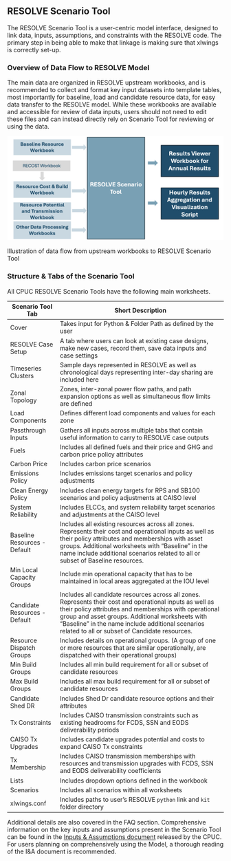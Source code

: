 ## RESOLVE Scenario Tool

The RESOLVE Scenario Tool is a user-centric model interface, designed to link data, inputs, assumptions, and constraints with the RESOLVE code. The primary step in being able to make that linkage is making sure that xlwings is correctly set-up.

### Overview of Data Flow to RESOLVE Model

The main data are organized in RESOLVE upstream workbooks, and is recommended to collect and format key input datasets into template tables, most importantly for baseline, load and candidate resource data, for easy data transfer to the RESOLVE model. While these workbooks are available and accessible for review of data inputs, users should not need to edit these files and can instead directly rely on Scenario Tool for reviewing or using the data.

![Illustration of data flow from upstream workbooks to RESOLVE Scenario Tool](_images/resolve-data-flow-v2.png)

Illustration of data flow from upstream workbooks to RESOLVE Scenario Tool

### Structure & Tabs of the Scenario Tool

All CPUC RESOLVE Scenario Tools have the following main worksheets.

| **Scenario Tool Tab**         | **Short Description**                                                                                                                                                                                                                                                                                                       |
|-------------------------------|-----------------------------------------------------------------------------------------------------------------------------------------------------------------------------------------------------------------------------------------------------------------------------------------------------------------------------|
| Cover                         | Takes input for Python & Folder Path as defined by the user                                                                                                                                                                                                                                                                 |
| RESOLVE Case Setup            | A tab where users can look at existing case designs, make new cases, record them, save data inputs and case settings                                                                                                                                                                                                        |
| Timeseries Clusters           | Sample days represented in RESOLVE as well as chronological days representing inter-day sharing are included here                                                                                                                                                                                                           |
| Zonal Topology                | Zones, inter-zonal power flow paths, and path expansion options as well as simultaneous flow limits are defined                                                                                                                                                                                                             |
| Load Components               | Defines different load components and values for each zone                                                                                                                                                                                                                                                                  |
| Passthrough Inputs            | Gathers all inputs across multiple tabs that contain useful information to carry to RESOLVE case outputs                                                                                                                                                                                                                    |
| Fuels                         | Includes all defined fuels and their price and GHG and carbon price policy attributes                                                                                                                                                                                                                                       |
| Carbon Price                  | Includes carbon price scenarios                                                                                                                                                                                                                                                                                             |
| Emissions Policy              | Includes emissions target scenarios and policy adjustments                                                                                                                                                                                                                                                                  |
| Clean Energy Policy           | Includes clean energy targets for RPS and SB100 scenarios and policy adjustments at CAISO level                                                                                                                                                                                                                             |
| System Reliability            | Includes ELCCs, and system reliability target scenarios and adjustments at the CAISO level                                                                                                                                                                                                                                  |
| Baseline Resources - Default  | Includes all existing resources across all zones. Represents their cost and operational inputs as well as their policy attributes and memberships with asset groups. Additional worksheets with “Baseline” in the name include additional scenarios related to all or subset of Baseline resources.                         |
| Min Local Capacity Groups     | Include min operational capacity that has to be maintained in local areas aggregated at the IOU level                                                                                                                                                                                                                       |
| Candidate Resources - Default | Includes all candidate resources across all zones. Represents their cost and operational inputs as well as their policy attributes and memberships with operational group and asset groups. Additional worksheets with “Baseline” in the name include additional scenarios related to all or subset of Candidate resources. |
| Resource Dispatch Groups      | Includes details on operational groups. (A group of one or more resources that are similar operationally, are dispatched with their operational groups)                                                                                                                                                                     |
| Min Build Groups              | Includes all min build requirement for all or subset of candidate resources       |
| Max Build Groups              | Includes all max build requirement for all or subset of candidate resources   |
| Candidate Shed DR             | Includes Shed Dr candidate resource options and their attributes                                                                                                                                                                                                                                                            |
| Tx Constraints                | Includes CAISO transmission constraints such as existing headrooms for FCDS, SSN and EODS deliverability periods                                                                                                                                                                                                            |
| CAISO Tx Upgrades             | Includes candidate upgrades potential and costs to expand CAISO Tx constraints                                                                                                                                                                                                                                              |
| Tx Membership                 | Includes CAISO transmission memberships with resources and transmission upgrades with FCDS, SSN and EODS deliverability coefficients                                                                                                                                                                                        |
| Lists                         | Includes dropdown options defined in the workbook                                                                                                                                                                                                                                                                           |
| Scenarios                     | Includes all scenarios within all worksheets                                                                                                                                                                                                                                                                                |
| xlwings.conf                  | Includes paths to user’s RESOLVE `python` link and `kit` folder directory                                                                                                                                                                                                                                                   |

Additional details are also covered in the FAQ section. Comprehensive information on the key inputs and assumptions present in the Scenario Tool can be found in the [Inputs & Assumptions document](https://www.cpuc.ca.gov/-/media/cpuc-website/divisions/energy-division/documents/integrated-resource-plan-and-long-term-procurement-plan-irp-ltpp/2024-2026-irp-cycle-events-and-materials/draft-2025-inputs-and-assumptions-document.pdf) released by the CPUC. For users planning on comprehensively using the Model, a thorough reading of the I&A document is recommended.
